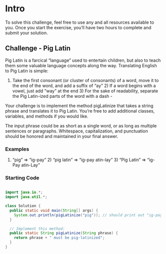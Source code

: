 # Intro

To solve this challenge, feel free to use any and all resources available to you. Once you start the exercise, you’ll have two hours to complete and submit your solution.

## Challenge - Pig Latin
Pig Latin is a farcical “language” used to entertain children, but also to teach them some valuable language concepts along the way. Translating English to Pig Latin is simple:

1) Take the first consonant (or cluster of consonants) of a word, move it to the end of the word, and add a suffix of “ay” 2) If a word begins with a vowel, just add “way” at the end 3) For the sake of readability, separate the Pig Latin-ized parts of the word with a dash -

Your challenge is to implement the method pigLatinize that takes a string phrase and translates it to Pig Latin. You’re free to add additional classes, variables, and methods if you would like.

The input phrase could be as short as a single word, or as long as multiple sentences or paragraphs. Whitespace, capitalization, and punctuation should be honored and maintained in your final answer.

### Examples
1) “pig” => “ig-pay” 2) “pig latin” => “ig-pay atin-lay” 3) “Pig Latin” => “ig-Pay atin-Lay”

### Starting Code

```java

import java.io.*;
import java.util.*;

class Solution {
  public static void main(String[] args) {
    System.out.println(pigLatinize("pig")); // should print out "ig-pay"
  }

  // Implement this method:
  public static String pigLatinize(String phrase) {
    return phrase + " must be pig-latinized";
  }
}

```